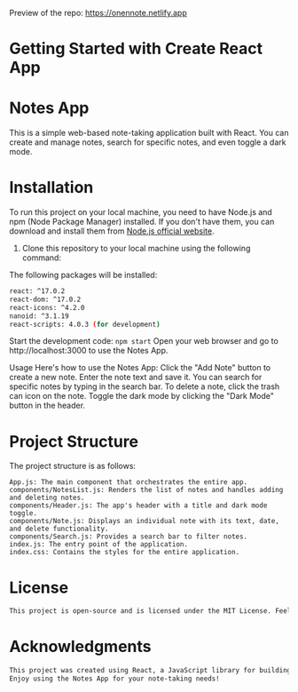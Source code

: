 Preview of the repo: https://onennote.netlify.app
# Getting Started with Create React App

# Notes App

This is a simple web-based note-taking application built with React. You can create and manage notes, search for specific notes, and even toggle a dark mode. 

# Installation

To run this project on your local machine, you need to have Node.js and npm (Node Package Manager) installed. If you don't have them, you can download and install them from [Node.js official website](https://nodejs.org/).

1. Clone this repository to your local machine using the following command:

The following packages will be installed:
```bash
react: ^17.0.2
react-dom: ^17.0.2
react-icons: ^4.2.0
nanoid: ^3.1.19
react-scripts: 4.0.3 (for development)
```

Start the development code: ```npm start```
Open your web browser and go to http://localhost:3000 to use the Notes App.

Usage
Here's how to use the Notes App:
Click the "Add Note" button to create a new note.
Enter the note text and save it.
You can search for specific notes by typing in the search bar.
To delete a note, click the trash can icon on the note.
Toggle the dark mode by clicking the "Dark Mode" button in the header.

# Project Structure

The project structure is as follows:
```
App.js: The main component that orchestrates the entire app.
components/NotesList.js: Renders the list of notes and handles adding and deleting notes.
components/Header.js: The app's header with a title and dark mode toggle.
components/Note.js: Displays an individual note with its text, date, and delete functionality.
components/Search.js: Provides a search bar to filter notes.
index.js: The entry point of the application.
index.css: Contains the styles for the entire application.
```
# License
```bash
This project is open-source and is licensed under the MIT License. Feel free to use and modify it as needed.
```

# Acknowledgments
```bash
This project was created using React, a JavaScript library for building user interfaces.
Enjoy using the Notes App for your note-taking needs!
```
